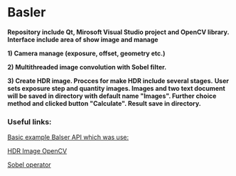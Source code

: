 # Basler
__Repository include Qt, Mirosoft Visual Studio project and OpenCV library.__
__Interface include area of show image and manage__

__1) Camera manage (exposure, offset, geometry etc.)__

__2) Multithreaded image convolution with Sobel filter.__

__3) Create HDR image. Procces for make HDR include several stages.__
__User sets exposure step and quantity images. Images and two text document will be saved in directory with default name "Images". Further choiсe method and clicked button "Calculate". Result save in directory.__

### Useful links:
[Basic example Balser API which was use:](https://github.com/SummerBlack/BaslerCamera) 

[HDR Image OpenCV](https://learnopencv.com/high-dynamic-range-hdr-imaging-using-opencv-cpp-python/)

[Sobel operator](https://en.wikipedia.org/wiki/Sobel_operator)
